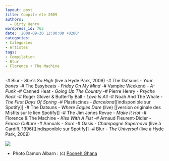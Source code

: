 ```yaml
---
layout: post
title: Compile été 2009
authors:
  - Dirty Henry
wordpress_id: 763
date: '2009-09-30 12:00:00 +0200'
categories:
- Catégories
- Artistes
tags:
- Compilation
- Blur
- Florence + The Machine
---
```

-# Blur - *She's So High* (live à Hyde Park, 2009)
-# The Datsuns - *Your bones*
-# The Easybeats - *Friday On My Mind*
-# Vampire Weekend - *A-Punk*
-# Canned Heat - *Going Up The Country*
-# Pierre Henry - *Psyche Rock*
-# Roger Glover & Butterfly Ball - *Love Is All*
-# Noah And The Whale - *The First Days Of Spring*
-# Plastiscines - *Barcelona*[[indisponible sur Spotify]]
-# The Datsuns - *Where Eagles Dare* (live) [[version originale des Misfits sur le lien Spotify]]
-# The Jim Jones Revue - *Make It Hot*
-# Florence & The Machine - *Kiss With A Fist*
-# Arnaud Fleurent-Didier - *France Culture*
-# Annuals - *Sore*
-# Oasis - *Champagne Supernova* (live à Cardiff, 1996)[[indisponible sur Spotify]]
-# Blur - *The Universal* (live à Hyde Park, 2009)

[<img src="/squelettes/images/spotify-button.png" />](http://open.spotify.com/user/dirtyhenry/playlist/6PFkXmh2P0Q15HZ6IWDO4F)

- Photo Damon Albarn : (c) [Pooneh Ghana](http://www.flickr.com/photos/pooneh/)

